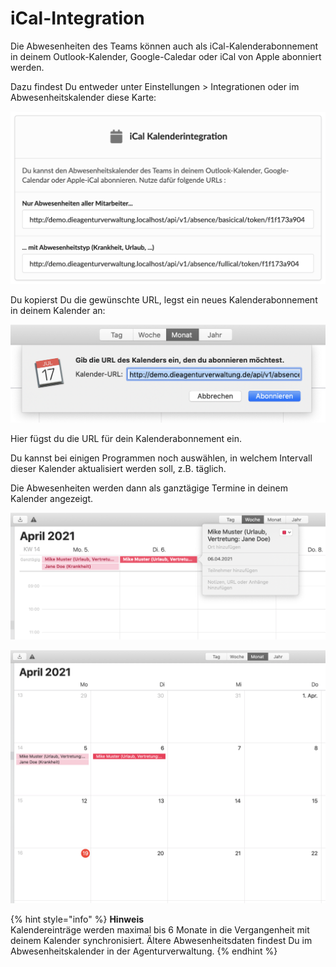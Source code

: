 # iCal-Integration

Die Abwesenheiten des Teams können auch als iCal-Kalenderabonnement in deinem Outlook-Kalender, Google-Caledar oder iCal von Apple abonniert werden.

Dazu findest Du entweder unter Einstellungen &gt; Integrationen oder im Abwesenheitskalender diese Karte:

![](../../.gitbook/assets/bildschirmfoto-2021-04-19-um-09.24.20.png)

Du kopierst Du die gewünschte URL, legst ein neues Kalenderabonnement in deinem Kalender an:

![](../../.gitbook/assets/bildschirmfoto-2021-04-19-um-09.36.32.png)

Hier fügst du die URL für dein Kalenderabonnement ein.

Du kannst bei einigen Programmen noch auswählen, in welchem Intervall dieser Kalender aktualisiert werden soll, z.B. täglich.

Die Abwesenheiten werden dann als ganztägige Termine in deinem Kalender angezeigt.

![Beispiel in Apple iCal Wochenansicht](../../.gitbook/assets/bildschirmfoto-2021-04-19-um-09.30.29.png)

![Beispiel in Apple iCal Monatsansicht](../../.gitbook/assets/bildschirmfoto-2021-04-19-um-09.33.54.png)

{% hint style="info" %}
**Hinweis**  
Kalendereinträge werden maximal bis 6 Monate in die Vergangenheit mit deinem Kalender synchronisiert. Ältere Abwesenheitsdaten findest Du im Abwesenheitskalender in der Agenturverwaltung.
{% endhint %}



